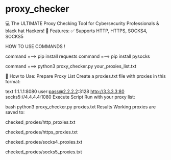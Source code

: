 # proxy_checker
💻 The ULTIMATE Proxy Checking Tool for Cybersecurity Professionals &amp; black hat Hackers!  🚀 Features: ✅ Supports HTTP, HTTPS, SOCKS4, SOCKS5 

HOW TO USE COMMANDS !

command ===> pip install requests
command ===> pip install pysocks

command ===> python3 proxy_checker.py your_proxies_list.txt

📝 How to Use:
Prepare Proxy List
Create a proxies.txt file with proxies in this format:

text
1.1.1.1:8080
user:pass@2.2.2.2:3128
http://3.3.3.3:80
socks5://4.4.4.4:1080
Execute Script
Run with your proxy list:

bash
python3 proxy_checker.py proxies.txt
Results
Working proxies are saved to:

checked_proxies/http_proxies.txt

checked_proxies/https_proxies.txt

checked_proxies/socks4_proxies.txt

checked_proxies/socks5_proxies.txt

